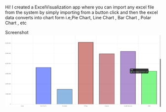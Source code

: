 Hi! I created a ExcelVisualization app where you can import any excel file from the system by simply importing from a button click and then the excel data converts into chart form i.e,Pie Chart, Line Chart , Bar Chart , Polar Chart , etc

Screenshot
![Screenshot](https://github.com/SagarWagdare/ExcelVisual/blob/master/src/images/Screenshot%202023-05-19%20004933.png?raw=true)
